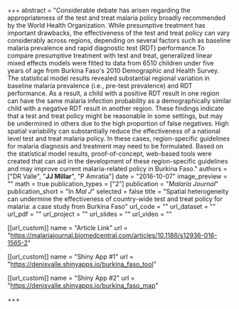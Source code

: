 +++
abstract = "Considerable debate has arisen regarding the appropriateness of the test and treat malaria policy broadly recommended by the World Health Organization. While presumptive treatment has important drawbacks, the effectiveness of the test and treat policy can vary considerably across regions, depending on several factors such as baseline malaria prevalence and rapid diagnostic test (RDT) performance.To compare presumptive treatment with test and treat, generalized linear mixed effects models were fitted to data from 6510 children under five years of age from Burkina Faso's 2010 Demographic and Health Survey. The statistical model results revealed substantial regional variation in baseline malaria prevalence (i.e., pre-test prevalence) and RDT performance. As a result, a child with a positive RDT result in one region can have the same malaria infection probability as a demographically similar child with a negative RDT result in another region. These findings indicate that a test and treat policy might be reasonable in some settings, but may be undermined in others due to the high proportion of false negatives. High spatial variability can substantially reduce the effectiveness of a national level test and treat malaria policy. In these cases, region-specific guidelines for malaria diagnosis and treatment may need to be formulated. Based on the statistical model results, proof-of-concept, web-based tools were created that can aid in the development of these region-specific guidelines and may improve current malaria-related policy in Burkina Faso."
authors = ["DR Valle", "**JJ Millar**", "P Amratia"]
date = "2016-10-07"
image_preview = ""
math = true
publication_types = ["2"]
publication = "*Malaria Journal*"
publication_short = "In *Mal J*"
selected = false
title = "Spatial heterogeneity can undermine the effectiveness of country-wide test and treat policy for malaria: a case study from Burkina Faso"
url_code = ""
url_dataset = ""
url_pdf = ""
url_project = ""
url_slides = ""
url_video = ""

[[url_custom]]
name = "Article Link"
url = "https://malariajournal.biomedcentral.com/articles/10.1186/s12936-016-1565-2"

[[url_custom]]
name = "Shiny App #1"
url = "https://denisvalle.shinyapps.io/burkina_faso_tool"

[[url_custom]]
name = "Shiny App #2"
url = "https://denisvalle.shinyapps.io/burkina_faso_map"

+++

